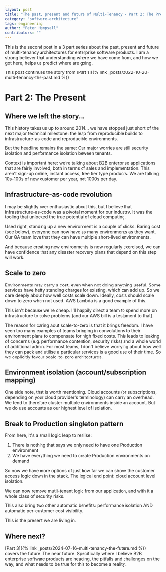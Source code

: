 ```yaml
---
layout: post
title: "The past, present and future of Multi-Tenancy - Part 2: The Present"
category: "software-architecture"
tags: engineering
author: "Peter Hempsall"
contributors: ""
---
```


This is the second post in a 3 part series about the past, present and future of multi-tenancy architectures for enterprise software products. I am a strong believer that understanding where we have come from, and how we got here, helps us predict where are going.

This post continues the story from [Part 1]({% link _posts/2022-10-20-multi-tenancy-the-past.md %})

# Part 2: The Present

## Where we left the story... 
This history takes us up to around 2014... we have stopped just short of the next major technical milestone: the leap from reproducible builds to infrastructure-as-code and reproducible environments. 

But the headline remains the same: Our major worries are still security isolation and performance isolation beween tenants.

Context is important here: we’re talking about B2B enterprise applications that are fairly involved, both in terms of sales and implementation. This aren’t sign-up online, instant access, free tier type products. We are talking 10s-100s of new customer per year, not 1000s per day.

## Infrastructure-as-code revolution
I may be slightly over enthusiastic about this, but I believe that infrastructure-as-code was a pivotal moment for our industry. It was the tooling that unlocked the true potential of cloud computing.

Used right, standing up a new environment is a couple of clicks. Baring cost (see below), everyone can now have as many environments as they want. Our QA team love that they can have multiple short-lived environments. 

And because creating new environments is now regularly exercised, we can have confidence that any disaster recovery plans that depend on this step will work.

## Scale to zero
Environments may carry a cost, even when not doing anything useful. Some services have hefty standing charges for existing, which can add up. So we care deeply about how well costs scale down. Ideally, costs should scale down to zero when not used. AWS Lambda is a good example of this. 

This isn't because we're cheap. I'll happily direct a team to spend more on infrastructure to solve problems (and our AWS bill is a testament to that).

The reason for caring aout scale-to-zero is that it brings freedom. I have seen too many examples of teams bringing in convolutions to their environment plans to compensate for high fixed costs. This leads to leaking of concerns (e.g. performance contention, security risks) and a whole world of additional admin. For most teams, I don't believe worrying about how well they can pack and utilise a particular services is a good use of their time. So we explicitly favour scale-to-zero architectures. 

## Environment isolation (account/subscription mapping)
One side note, that is worth mentioning. Cloud accounts (or subscriptions, depending on your cloud provider's terminology) can carry an overhead. We tend to therefore cluster multiple environments inside an account. But we do use accounts as our highest level of isolation. 

## Break to Production singleton pattern
From here, it's a small logic leap to realise:
1. There is nothing that says we only need to have one Production environment
2. We have everything we need to create Production environments on demand

So now we have more options of just how far we can shove the customer access logic down in the stack. The logical end point: cloud account level isolation. 

We can now remove mutli-tenant logic from our application, and with it a whole class of security risks. 

This also bring two other automatic benefits: performance isolation AND automatic per-customer cost visibility.

This is the present we are living in.

## Where next?
[Part 3]({% link _posts/2024-07-16-multi-tenancy-the-future.md %}) covers the future. The near future. Specifically where I believe B2B enterprise software products are heading, the pitfalls and challenges on the way, and what needs to be true for this to become a reality.




